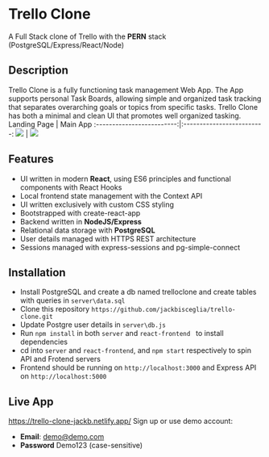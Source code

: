 # Trello Clone
A Full Stack clone of Trello with the __PERN__ stack (PostgreSQL/Express/React/Node)

## Description
Trello Clone is a fully functioning task management Web App. The App supports personal Task Boards, allowing 
simple and organized task tracking that separates overarching goals or topics from specific tasks. Trello Clone
has both a minimal and clean UI that promotes well organized tasking.
Landing Page             |  Main App
:-------------------------:|:-------------------------:
![](https://dl.dropboxusercontent.com/s/1kfggoalknf4nfq/Trello%20Landing%20Page.png?dl=0)  |  ![](https://dl.dropboxusercontent.com/s/ek274x8j0izxu4x/Trello%20Main%20Page.png?dl=0)

## Features
* UI written in modern __React__, using ES6 principles and functional components with React Hooks
* Local frontend state management with the Context API
* UI written exclusively with custom CSS styling 
* Bootstrapped with create-react-app
* Backend written in __NodeJS/Express__
* Relational data storage with __PostgreSQL__
* User details managed with HTTPS REST architecture
* Sessions managed with express-sessions and pg-simple-connect

## Installation
* Install PostgreSQL and create a db named trelloclone and create tables with queries in ```server\data.sql```
* Clone this repository ```https://github.com/jackbisceglia/trello-clone.git```
* Update Postgre user details in ```server\db.js```
* Run ```npm install``` in both ```server``` and ```react-frontend ``` to install dependencies
* cd into ```server``` and ```react-frontend```, and ```npm start``` respectively to spin API and Frotend servers
* Frontend should be running on ```http://localhost:3000``` and Express API on ```http://localhost:5000```

## Live App
https://trello-clone-jackb.netlify.app/
Sign up or use demo account:
* __Email__: demo@demo.com
* __Password__ Demo123 (case-sensitive)
